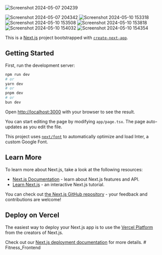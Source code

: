 

![Screenshot 2024-05-07 204239](https://github.com/Sahil7958/Fitness_Frontend/assets/113251909/cdc4fb36-f840-409e-b92a-97ce957e4e65)

![Screenshot 2024-05-07 204342](https://github.com/Sahil7958/Fitness_Frontend/assets/113251909/ec96a61b-8bb8-4ac4-a9e1-5ecb220b9f73)
![Screenshot 2024-05-10 153318](https://github.com/Sahil7958/Fitness_Frontend/assets/113251909/5993cf51-ca1c-423c-b2c7-b2836673a9eb)
![Screenshot 2024-05-10 153508](https://github.com/Sahil7958/Fitness_Frontend/assets/113251909/fb2b54f1-4a10-47fa-be83-0df055b396dc)
![Screenshot 2024-05-10 153818](https://github.com/Sahil7958/Fitness_Frontend/assets/113251909/d0ab694f-0dfb-4a72-88cb-dd910f4de77d)
![Screenshot 2024-05-10 154032](https://github.com/Sahil7958/Fitness_Frontend/assets/113251909/fea8bb2f-2fca-4e25-9044-c4e3fc270867)
![Screenshot 2024-05-10 154354](https://github.com/Sahil7958/Fitness_Frontend/assets/113251909/c0405b23-e14e-4be7-a1b2-07a115c797f7)


This is a [Next.js](https://nextjs.org/) project bootstrapped with [`create-next-app`](https://github.com/vercel/next.js/tree/canary/packages/create-next-app).

## Getting Started

First, run the development server:

```bash
npm run dev
# or
yarn dev
# or
pnpm dev
# or
bun dev
```

Open [http://localhost:3000](http://localhost:3000) with your browser to see the result.

You can start editing the page by modifying `app/page.tsx`. The page auto-updates as you edit the file.

This project uses [`next/font`](https://nextjs.org/docs/basic-features/font-optimization) to automatically optimize and load Inter, a custom Google Font.

## Learn More

To learn more about Next.js, take a look at the following resources:

- [Next.js Documentation](https://nextjs.org/docs) - learn about Next.js features and API.
- [Learn Next.js](https://nextjs.org/learn) - an interactive Next.js tutorial.

You can check out [the Next.js GitHub repository](https://github.com/vercel/next.js/) - your feedback and contributions are welcome!

## Deploy on Vercel

The easiest way to deploy your Next.js app is to use the [Vercel Platform](https://vercel.com/new?utm_medium=default-template&filter=next.js&utm_source=create-next-app&utm_campaign=create-next-app-readme) from the creators of Next.js.

Check out our [Next.js deployment documentation](https://nextjs.org/docs/deployment) for more details.
#   F i t n e s s _ F r o n t e n d 
 
 
